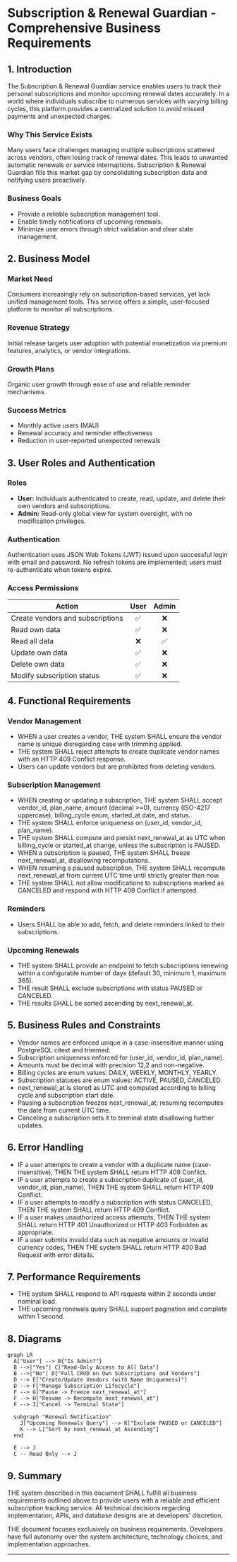 # Subscription & Renewal Guardian - Comprehensive Business Requirements

## 1. Introduction

The Subscription & Renewal Guardian service enables users to track their personal subscriptions and monitor upcoming renewal dates accurately. In a world where individuals subscribe to numerous services with varying billing cycles, this platform provides a centralized solution to avoid missed payments and unexpected charges.

### Why This Service Exists
Many users face challenges managing multiple subscriptions scattered across vendors, often losing track of renewal dates. This leads to unwanted automatic renewals or service interruptions. Subscription & Renewal Guardian fills this market gap by consolidating subscription data and notifying users proactively.

### Business Goals
- Provide a reliable subscription management tool.
- Enable timely notifications of upcoming renewals.
- Minimize user errors through strict validation and clear state management.

## 2. Business Model

### Market Need
Consumers increasingly rely on subscription-based services, yet lack unified management tools. This service offers a simple, user-focused platform to monitor all subscriptions.

### Revenue Strategy
Initial release targets user adoption with potential monetization via premium features, analytics, or vendor integrations.

### Growth Plans
Organic user growth through ease of use and reliable reminder mechanisms.

### Success Metrics
- Monthly active users (MAU)
- Renewal accuracy and reminder effectiveness
- Reduction in user-reported unexpected renewals

## 3. User Roles and Authentication

### Roles
- **User:** Individuals authenticated to create, read, update, and delete their own vendors and subscriptions.
- **Admin:** Read-only global view for system oversight, with no modification privileges.

### Authentication
Authentication uses JSON Web Tokens (JWT) issued upon successful login with email and password. No refresh tokens are implemented; users must re-authenticate when tokens expire.

### Access Permissions
| Action                               | User | Admin |
|------------------------------------|:----:|:-----:|
| Create vendors and subscriptions   |  ✅  |   ❌  |
| Read own data                      |  ✅  |   ❌  |
| Read all data                     |  ❌  |   ✅  |
| Update own data                   |  ✅  |   ❌  |
| Delete own data                   |  ✅  |   ❌  |
| Modify subscription status         |  ✅  |   ❌  |

## 4. Functional Requirements

### Vendor Management
- WHEN a user creates a vendor, THE system SHALL ensure the vendor name is unique disregarding case with trimming applied.
- THE system SHALL reject attempts to create duplicate vendor names with an HTTP 409 Conflict response.
- Users can update vendors but are prohibited from deleting vendors.

### Subscription Management
- WHEN creating or updating a subscription, THE system SHALL accept vendor_id, plan_name, amount (decimal >=0), currency (ISO-4217 uppercase), billing_cycle enum, started_at date, and status.
- THE system SHALL enforce uniqueness on (user_id, vendor_id, plan_name).
- THE system SHALL compute and persist next_renewal_at as UTC when billing_cycle or started_at change, unless the subscription is PAUSED.
- WHEN a subscription is paused, THE system SHALL freeze next_renewal_at, disallowing recomputations.
- WHEN resuming a paused subscription, THE system SHALL recompute next_renewal_at from current UTC time until strictly greater than now.
- THE system SHALL not allow modifications to subscriptions marked as CANCELED and respond with HTTP 409 Conflict if attempted.

### Reminders
- Users SHALL be able to add, fetch, and delete reminders linked to their subscriptions.

### Upcoming Renewals
- THE system SHALL provide an endpoint to fetch subscriptions renewing within a configurable number of days (default 30, minimum 1, maximum 365).
- THE result SHALL exclude subscriptions with status PAUSED or CANCELED.
- THE results SHALL be sorted ascending by next_renewal_at.

## 5. Business Rules and Constraints

- Vendor names are enforced unique in a case-insensitive manner using PostgreSQL citext and trimmed.
- Subscription uniqueness enforced for (user_id, vendor_id, plan_name).
- Amounts must be decimal with precision 12,2 and non-negative.
- Billing cycles are enum values: DAILY, WEEKLY, MONTHLY, YEARLY.
- Subscription statuses are enum values: ACTIVE, PAUSED, CANCELED.
- next_renewal_at is stored as UTC and computed according to billing cycle and subscription start date.
- Pausing a subscription freezes next_renewal_at; resuming recomputes the date from current UTC time.
- Canceling a subscription sets it to terminal state disallowing further updates.

## 6. Error Handling

- IF a user attempts to create a vendor with a duplicate name (case-insensitive), THEN THE system SHALL return HTTP 409 Conflict.
- IF a user attempts to create a subscription duplicate of (user_id, vendor_id, plan_name), THEN THE system SHALL return HTTP 409 Conflict.
- IF a user attempts to modify a subscription with status CANCELED, THEN THE system SHALL return HTTP 409 Conflict.
- IF a user makes unauthorized access attempts, THEN THE system SHALL return HTTP 401 Unauthorized or HTTP 403 Forbidden as appropriate.
- IF a user submits invalid data such as negative amounts or invalid currency codes, THEN THE system SHALL return HTTP 400 Bad Request with error details.

## 7. Performance Requirements

- THE system SHALL respond to API requests within 2 seconds under nominal load.
- THE upcoming renewals query SHALL support pagination and complete within 1 second.

## 8. Diagrams

```mermaid
graph LR
  A["User"] --> B{"Is Admin?"}
  B -->|"Yes"| C["Read-Only Access to All Data"]
  B -->|"No"| D["Full CRUD on Own Subscriptions and Vendors"]
  D --> E["Create/Update Vendors (with Name Uniqueness)"]
  D --> F["Manage Subscription Lifecycle"]
  F --> G["Pause -> Freeze next_renewal_at"]
  F --> H["Resume -> Recompute next_renewal_at"]
  F --> I["Cancel -> Terminal State"]

  subgraph "Renewal Notification"
    J["Upcoming Renewals Query"] --> K["Exclude PAUSED or CANCELED"]
    K --> L["Sort by next_renewal_at Ascending"]
  end

  E --> J
  C -- Read Only --> J
```

## 9. Summary

THE system described in this document SHALL fulfill all business requirements outlined above to provide users with a reliable and efficient subscription tracking service. All technical decisions regarding implementation, APIs, and database designs are at developers' discretion.

THE document focuses exclusively on business requirements. Developers have full autonomy over the system architecture, technology choices, and implementation approaches.

---
